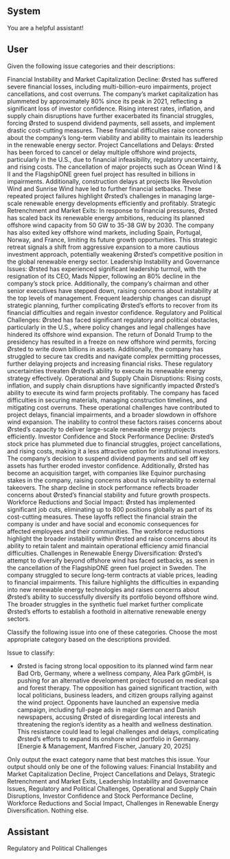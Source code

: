 ## System

You are a helpful assistant!

## User


Given the following issue categories and their descriptions:

Financial Instability and Market Capitalization Decline: Ørsted has suffered severe financial losses, including multi-billion-euro impairments, project cancellations, and cost overruns. The company’s market capitalization has plummeted by approximately 80% since its peak in 2021, reflecting a significant loss of investor confidence. Rising interest rates, inflation, and supply chain disruptions have further exacerbated its financial struggles, forcing Ørsted to suspend dividend payments, sell assets, and implement drastic cost-cutting measures. These financial difficulties raise concerns about the company’s long-term viability and ability to maintain its leadership in the renewable energy sector.
Project Cancellations and Delays: Ørsted has been forced to cancel or delay multiple offshore wind projects, particularly in the U.S., due to financial infeasibility, regulatory uncertainty, and rising costs. The cancellation of major projects such as Ocean Wind I & II and the FlagshipONE green fuel project has resulted in billions in impairments. Additionally, construction delays at projects like Revolution Wind and Sunrise Wind have led to further financial setbacks. These repeated project failures highlight Ørsted’s challenges in managing large-scale renewable energy developments efficiently and profitably.
Strategic Retrenchment and Market Exits: In response to financial pressures, Ørsted has scaled back its renewable energy ambitions, reducing its planned offshore wind capacity from 50 GW to 35-38 GW by 2030. The company has also exited key offshore wind markets, including Spain, Portugal, Norway, and France, limiting its future growth opportunities. This strategic retreat signals a shift from aggressive expansion to a more cautious investment approach, potentially weakening Ørsted’s competitive position in the global renewable energy sector.
Leadership Instability and Governance Issues: Ørsted has experienced significant leadership turmoil, with the resignation of its CEO, Mads Nipper, following an 80% decline in the company’s stock price. Additionally, the company’s chairman and other senior executives have stepped down, raising concerns about instability at the top levels of management. Frequent leadership changes can disrupt strategic planning, further complicating Ørsted’s efforts to recover from its financial difficulties and regain investor confidence.
Regulatory and Political Challenges: Ørsted has faced significant regulatory and political obstacles, particularly in the U.S., where policy changes and legal challenges have hindered its offshore wind expansion. The return of Donald Trump to the presidency has resulted in a freeze on new offshore wind permits, forcing Ørsted to write down billions in assets. Additionally, the company has struggled to secure tax credits and navigate complex permitting processes, further delaying projects and increasing financial risks. These regulatory uncertainties threaten Ørsted’s ability to execute its renewable energy strategy effectively.
Operational and Supply Chain Disruptions: Rising costs, inflation, and supply chain disruptions have significantly impacted Ørsted’s ability to execute its wind farm projects profitably. The company has faced difficulties in securing materials, managing construction timelines, and mitigating cost overruns. These operational challenges have contributed to project delays, financial impairments, and a broader slowdown in offshore wind expansion. The inability to control these factors raises concerns about Ørsted’s capacity to deliver large-scale renewable energy projects efficiently.
Investor Confidence and Stock Performance Decline: Ørsted’s stock price has plummeted due to financial struggles, project cancellations, and rising costs, making it a less attractive option for institutional investors. The company’s decision to suspend dividend payments and sell off key assets has further eroded investor confidence. Additionally, Ørsted has become an acquisition target, with companies like Equinor purchasing stakes in the company, raising concerns about its vulnerability to external takeovers. The sharp decline in stock performance reflects broader concerns about Ørsted’s financial stability and future growth prospects.
Workforce Reductions and Social Impact: Ørsted has implemented significant job cuts, eliminating up to 800 positions globally as part of its cost-cutting measures. These layoffs reflect the financial strain the company is under and have social and economic consequences for affected employees and their communities. The workforce reductions highlight the broader instability within Ørsted and raise concerns about its ability to retain talent and maintain operational efficiency amid financial difficulties.
Challenges in Renewable Energy Diversification: Ørsted’s attempt to diversify beyond offshore wind has faced setbacks, as seen in the cancellation of the FlagshipONE green fuel project in Sweden. The company struggled to secure long-term contracts at viable prices, leading to financial impairments. This failure highlights the difficulties in expanding into new renewable energy technologies and raises concerns about Ørsted’s ability to successfully diversify its portfolio beyond offshore wind. The broader struggles in the synthetic fuel market further complicate Ørsted’s efforts to establish a foothold in alternative renewable energy sectors.

Classify the following issue into one of these categories. Choose the most appropriate category based on the descriptions provided.

Issue to classify:
- Ørsted is facing strong local opposition to its planned wind farm near Bad Orb, Germany, where a wellness company, Alea Park gGmbH, is pushing for an alternative development project focused on medical spa and forest therapy. The opposition has gained significant traction, with local politicians, business leaders, and citizen groups rallying against the wind project. Opponents have launched an expensive media campaign, including full-page ads in major German and Danish newspapers, accusing Ørsted of disregarding local interests and threatening the region’s identity as a health and wellness destination. This resistance could lead to legal challenges and delays, complicating Ørsted’s efforts to expand its onshore wind portfolio in Germany. [Energie & Management, Manfred Fischer, January 20, 2025]

Only output the exact category name that best matches this issue. Your output should only be one of the following values: Financial Instability and Market Capitalization Decline, Project Cancellations and Delays, Strategic Retrenchment and Market Exits, Leadership Instability and Governance Issues, Regulatory and Political Challenges, Operational and Supply Chain Disruptions, Investor Confidence and Stock Performance Decline, Workforce Reductions and Social Impact, Challenges in Renewable Energy Diversification. Nothing else.
                

## Assistant

Regulatory and Political Challenges

